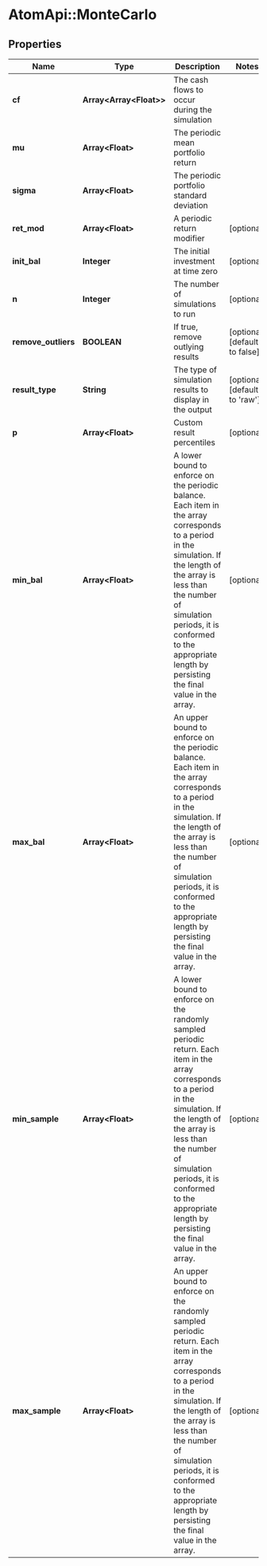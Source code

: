 # AtomApi::MonteCarlo

## Properties
Name | Type | Description | Notes
------------ | ------------- | ------------- | -------------
**cf** | **Array&lt;Array&lt;Float&gt;&gt;** | The cash flows to occur during the simulation | 
**mu** | **Array&lt;Float&gt;** | The periodic mean portfolio return | 
**sigma** | **Array&lt;Float&gt;** | The periodic portfolio standard deviation | 
**ret_mod** | **Array&lt;Float&gt;** | A periodic return modifier | [optional] 
**init_bal** | **Integer** | The initial investment at time zero | [optional] 
**n** | **Integer** | The number of simulations to run | [optional] 
**remove_outliers** | **BOOLEAN** | If true, remove outlying results | [optional] [default to false]
**result_type** | **String** | The type of simulation results to display in the output | [optional] [default to &#39;raw&#39;]
**p** | **Array&lt;Float&gt;** | Custom result percentiles | [optional] 
**min_bal** | **Array&lt;Float&gt;** | A lower bound to enforce on the periodic balance. Each item in the array corresponds to a period in the simulation. If the length of the array is less than the number of simulation periods, it is conformed to the appropriate length by persisting the final value in the array. | [optional] 
**max_bal** | **Array&lt;Float&gt;** | An upper bound to enforce on the periodic balance. Each item in the array corresponds to a period in the simulation. If the length of the array is less than the number of simulation periods, it is conformed to the appropriate length by persisting the final value in the array. | [optional] 
**min_sample** | **Array&lt;Float&gt;** | A lower bound to enforce on the randomly sampled periodic return. Each item in the array corresponds to a period in the simulation. If the length of the array is less than the number of simulation periods, it is conformed to the appropriate length by persisting the final value in the array. | [optional] 
**max_sample** | **Array&lt;Float&gt;** | An upper bound to enforce on the randomly sampled periodic return. Each item in the array corresponds to a period in the simulation. If the length of the array is less than the number of simulation periods, it is conformed to the appropriate length by persisting the final value in the array. | [optional] 


